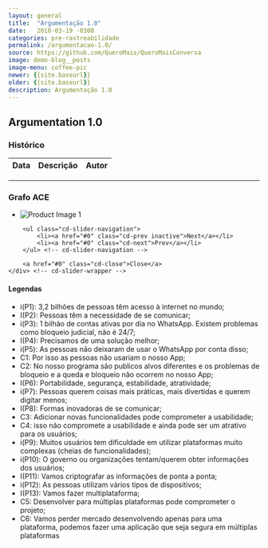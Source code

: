 ```yaml
---
layout: general
title:  "Argumentação 1.0"
date:   2018-03-19 -0300
categories: pre-rastreabilidade
permalink: /argumentacao-1.0/
source: https://github.com/QueroMais/QueroMaisConversa
image: demo-blog__posts
image-menu: coffee-pic
newer: {{site.baseurl}}
older: {{site.baseurl}}
description: Argumentação 1.0
---
```


## Argumentation 1.0

### Histórico

| Data | Descrição | Autor |
|-|-|-|

___

### Grafo ACE

<section class="cd-single-item">
    <div class="cd-slider-wrapper">
        <ul class="cd-slider">
            <li class="selected"><img src="{{site.baseurl}}/assets/images/argumentacao/argumentacao.png" alt="Product Image 1"></li>
        </ul> <!-- cd-slider -->

        <ul class="cd-slider-navigation">
            <li><a href="#0" class="cd-prev inactive">Next</a></li>
            <li><a href="#0" class="cd-next">Prev</a></li>
        </ul> <!-- cd-slider-navigation -->

        <a href="#0" class="cd-close">Close</a>
    </div> <!-- cd-slider-wrapper -->
</section> <!-- cd-single-item -->


#### Legendas

- i(P1): 3,2 bilhões de pessoas têm acesso à internet no mundo;
- I(P2): Pessoas têm a necessidade de se comunicar;
- i(P3): 1 bilhão de contas ativas por dia no WhatsApp. Existem problemas como bloqueio judicial, não é 24/7;
- I(P4): Precisamos de uma solução melhor;
- i(P5): As pessoas não deixaram de usar o WhatsApp por conta disso;
- C1: Por isso as pessoas não usariam o nosso App;
- C2: No nosso programa são publicos alvos diferentes e os problemas de bloqueio e a queda e bloqueio não ocorrem no nosso App;
- I(P6): Portabilidade, segurança, estabilidade, atratividade;
- i(P7): Pessoas querem coisas mais práticas, mais divertidas e querem digitar menos;
- I(P8): Formas inovadoras de se comunicar;
- C3: Adicionar novas funcionalidades pode comprometer a usabilidade;
- C4: isso não compromete a usabilidade e ainda pode ser um atrativo para os usuários;
- i(P9): Muitos usuários tem dificuldade em utilizar plataformas muito complexas (cheias de funcionalidades);
- i(P10): O governo ou organizações tentam/querem obter informações dos usuários;
- I(P11): Vamos criptografar as informações de ponta a ponta;
- i(P12): As pessoas utilizam vários tipos de dispositivos;
- I(P13): Vamos fazer multiplataforma;
- C5: Desenvolver para múltiplas plataformas pode comprometer o projeto;
- C6: Vamos perder mercado desenvolvendo apenas para uma plataforma, podemos fazer uma aplicação que seja segura em múltiplas plataformas  